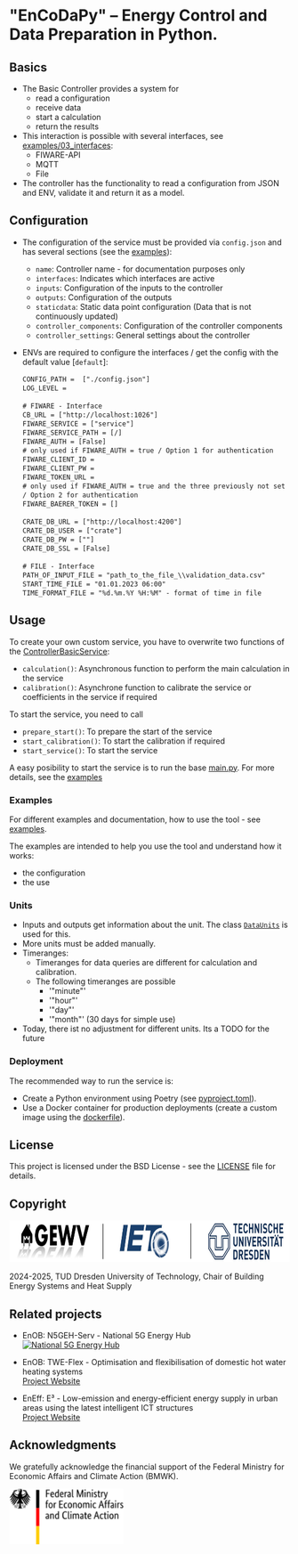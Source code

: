 # "EnCoDaPy" – Energy Control and Data Preparation in Python.

## Basics
- The Basic Controller provides a system for 
    - read a configuration
    - receive data
    - start a calculation
    - return the results
- This interaction is possible with several interfaces, see [examples/03_interfaces](./examples/03_interfaces/):
    - FIWARE-API
    - MQTT
    - File
- The controller has the functionality to read a configuration from JSON and ENV, validate it and return it as a model.

## Configuration
- The configuration of the service must be provided via `config.json` and has several sections (see the [examples](#examples)):
    - `name`: Controller name - for documentation purposes only
    - `interfaces`: Indicates which interfaces are active
    - `inputs`: Configuration of the inputs to the controller
    - `outputs`: Configuration of the outputs
    - `staticdata`: Static data point configuration (Data that is not continuously updated)
    - `controller_components`: Configuration of the controller components
    - `controller_settings`: General settings about the controller 

- ENVs are required to configure the interfaces / get the config with the default value [`default`]:
    ```
    CONFIG_PATH =  ["./config.json"]
    LOG_LEVEL = 

    # FIWARE - Interface
    CB_URL = ["http://localhost:1026"]
    FIWARE_SERVICE = ["service"]
    FIWARE_SERVICE_PATH = [/]
    FIWARE_AUTH = [False]
    # only used if FIWARE_AUTH = true / Option 1 for authentication
    FIWARE_CLIENT_ID = 
    FIWARE_CLIENT_PW = 
    FIWARE_TOKEN_URL = 
    # only used if FIWARE_AUTH = true and the three previously not set / Option 2 for authentication
    FIWARE_BAERER_TOKEN = []

    CRATE_DB_URL = ["http://localhost:4200"]
    CRATE_DB_USER = ["crate"]
    CRATE_DB_PW = [""]
    CRATE_DB_SSL = [False]

    # FILE - Interface
    PATH_OF_INPUT_FILE = "path_to_the_file_\\validation_data.csv"
    START_TIME_FILE = "01.01.2023 06:00"
    TIME_FORMAT_FILE = "%d.%m.%Y %H:%M" - format of time in file
    ```

## Usage

To create your own custom service, you have to overwrite two functions of the [ControllerBasicService](./../../encodapy/service/basic_service.py):
- `calculation()`: Asynchronous function to perform the main calculation in the service
- `calibration()`: Asynchrone function to calibrate the service or coefficients in the service if required

To start the service, you need to call
- `prepare_start()`: To prepare the start of the service
- `start_calibration()`: To start the calibration if required
- `start_service()`: To start the service

A easy posibility to start the service is to run the base [main.py](./service_main/main.py). For more details, see the [examples](#examples)

### Examples
For different examples and documentation, how to use the tool - see [examples](./examples/).

The examples are intended to help you use the tool and understand how it works:
- the configuration
- the use

### Units
- Inputs and outputs get information about the unit. The class [`DataUnits`](./controller_software/utils/units.py) is used for this.
- More units must be added manually.
- Timeranges:
    - Timeranges for data queries are different for calculation and calibration.
    - The following timeranges are possible
        - '"minute"'
        - '"hour"'
        - '"day"'
        - '"month"' (30 days for simple use)
- Today, there ist no adjustment for different units. Its a TODO for the future

### Deployment
The recommended way to run the service is:
- Create a Python environment using Poetry (see [pyproject.toml](./pyproject.toml)).
- Use a Docker container for production deployments (create a custom image using the [dockerfile](dockerfile)).

## License

This project is licensed under the BSD License - see the [LICENSE](LICENSE) file for details.

## Copyright

<a href="https://tu-dresden.de/ing/maschinenwesen/iet/gewv"> <img alt="EBC" src="https://raw.githubusercontent.com/N5GEH/.github/main/logos/Logo-Banner-TUD-IET-GEWV.jpg" height="75"> </a>

2024-2025, TUD Dresden University of Technology, Chair of Building Energy Systems and Heat Supply

## Related projects

- EnOB: N5GEH-Serv - National 5G Energy Hub <br>
<a href="https://n5geh.de/"> <img alt="National 5G Energy Hub" 
src="https://avatars.githubusercontent.com/u/43948851?s=200&v=4" height="150"></a>

- EnOB: TWE-Flex - Optimisation and flexibilisation of domestic hot water heating systems <br>
<a href="https://n5geh.de/twe-flex/"> Project Website </a>

- EnEff: E³ - Low-emission and energy-efficient energy supply in urban areas using the latest intelligent ICT structures <br>
<a href="https://n5geh.de/e3/"> Project Website </a>

## Acknowledgments

We gratefully acknowledge the financial support of the Federal Ministry for Economic Affairs and Climate Action (BMWK).

<a href="https://www.bmwi.de/Navigation/EN/Home/home.html"> <img alt="BMWK" 
src="https://raw.githubusercontent.com/RWTH-EBC/FiLiP/master/docs/logos/bmwi_logo_en.png" height="100"> </a>